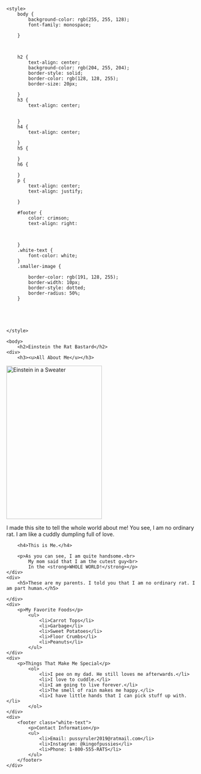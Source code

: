 <html>
	<link href='https://fonts.googleapis.com/css?family=Short Stack' rel='stylesheet'>

	<style>
		body {
			background-color: rgb(255, 255, 128);
			font-family: monospace;

		}



		h2 {
			text-align: center;
			background-color: rgb(204, 255, 204);
			border-style: solid;
			border-color: rgb(128, 128, 255);
			border-size: 20px;

		}
		h3 {
			text-align: center;


		}
		h4 {
			text-align: center;

		}
		h5 {

		}
		h6 {

		}
		p {
			text-align: center;
			text-align: justify;

		}

		#footer {
			color: crimson;
			text-align: right:
			


		}
		.white-text {
			font-color: white;
		}
		.smaller-image {
			
			border-color: rgb(191, 128, 255);
			border-width: 10px;
			border-style: dotted;
			border-radius: 50%;
		}
		




	</style>
	
	<body>
		<h2>Einstein the Rat Bastard</h2>
	<div>
		<h3><u>All About Me</u></h3>
<img src="https://user-images.githubusercontent.com/66884842/85630898-81ccc980-b642-11ea-91f7-feb1de9ce15b.png" alt="Einstein in a Sweater" width="250" height="400" align="center"/>
		<p>I made this site to tell the whole world about me! You see, I am no ordinary rat. I am like a cuddly dumpling full of love.</p>
	</div>
	<div>

	
		<h4>This is Me.</h4>
		
		<p>As you can see, I am quite handsome.<br>
			My mom said that I am the cutest guy<br>
			In the <strong>WHOLE WORLD!</strong></p>
	</div>
	<div>
		<h5>These are my parents. I told you that I am no ordinary rat. I am part human.</h5>
		
	</div>
	<div>
		<p>My Favorite Foods</p>
			<ul>
				<li>Carrot Tops</li>
				<li>Garbage</li>
				<li>Sweet Potatoes</li>
				<li>Floor Crumbs</li>
				<li>Peanuts</li>
			</ul>
	</div>
	<div>
		<p>Things That Make Me Special</p>
			<ol>
				<li>I pee on my dad. He still loves me afterwards.</li>
				<li>I love to cuddle.</li>
				<li>I am going to live forever.</li>
				<li>The smell of rain makes me happy.</li>
				<li>I have little hands that I can pick stuff up with.</li>
			</ol>
	</div>
	<div>
		<footer class="white-text">
			<p>Contact Information</p>
			<ul>
				<li>Email: pussyruler2019@ratmail.com</li>
				<li>Instagram: @kingofpussies</li>
				<li>Phone: 1-800-555-RATS</li>
			</ul>
		</footer>
	</div>
</body>
</html>



















